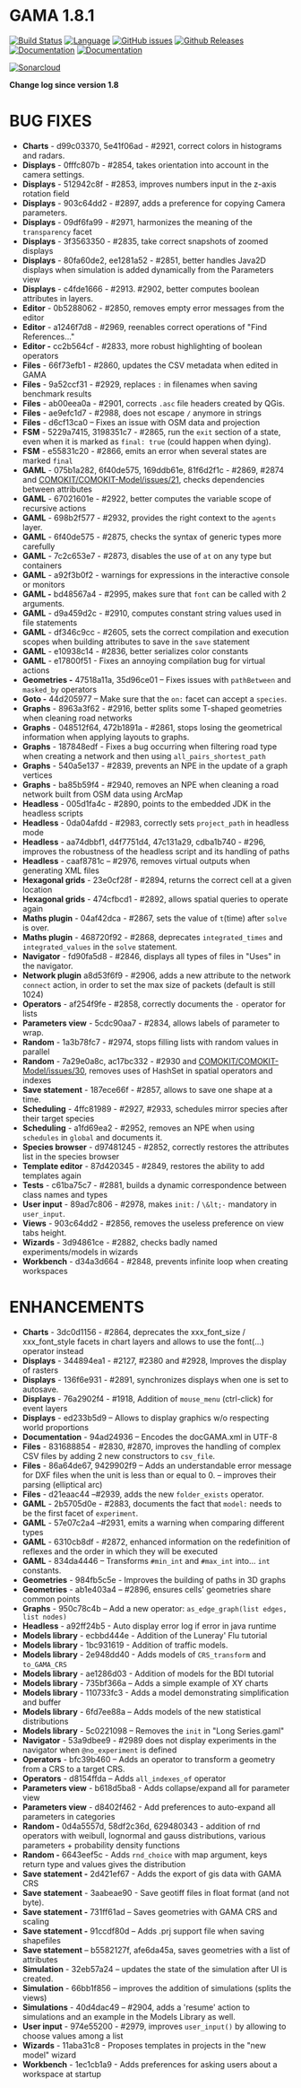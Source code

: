 # GAMA 1.8.1
[![Build Status](https://travis-ci.org/gama-platform/gama.svg?branch=master)](https://travis-ci.org/gama-platform/gama)
[![Language](http://img.shields.io/badge/language-java-brightgreen.svg)](https://www.java.com/)
[![GitHub issues](https://img.shields.io/github/issues/gama-platform/gama.svg)](https://github.com/gama-platform/gama/issues)
[![Github Releases](https://img.shields.io/github/release/gama-platform/gama.svg)](https://github.com/gama-platform/gama/releases)
[![Documentation](https://img.shields.io/badge/documentation-web-brightgreen.svg)](https://gama-platform.github.io)
[![Documentation](https://img.shields.io/badge/documentation-pdf-brightgreen.svg)](https://github.com/gama-platform/gama/wiki/resources/pdf/docGAMAv17.pdf)

[![Sonarcloud](https://sonarcloud.io/api/project_badges/quality_gate?project=gama-platform_gamamsi.gama.parent)](https://sonarcloud.io/organizations/gama-platform/projects)

**Change log since version 1.8**
# BUG FIXES

- **Charts** - d99c03370, 5e41f06ad - #2921, correct colors in histograms and radars.
- **Displays** - 0fffc807b - #2854, takes orientation into account in the camera settings.
- **Displays** - 512942c8f - #2853, improves numbers input in the z-axis rotation field
- **Displays** - 903c64dd2 - #2897, adds a preference for copying Camera parameters.
- **Displays** - 09df6fa99 - #2971, harmonizes the meaning of the `transparency` facet
- **Displays** - 3f3563350 - #2835, take correct snapshots of zoomed displays
- **Displays** - 80fa60de2, ee1281a52 - #2851, better handles Java2D displays when simulation is added dynamically from the Parameters view
- **Displays** - c4fde1666 - #2913. #2902, better computes boolean attributes in layers.
- **Editor** - 0b5288062 - #2850, removes empty error messages from the editor
- **Editor** - a1246f7d8 - #2969, reenables correct operations of &quot;Find References...&quot;
- **Editor -** cc2b564cf - #2833, more robust highlighting of boolean operators
- **Files** - 66f73efb1 - #2860, updates the CSV metadata when edited in GAMA
- **Files** - 9a52ccf31 - #2929, replaces `:` in filenames when saving benchmark results
- **Files** - ab00eea0a - #2901, corrects `.asc` file headers created by QGis.
- **Files** - ae9efc1d7 - #2988, does not escape `/` anymore in strings
- **Files** - d6cf13ca0 – Fixes an issue with OSM data and projection
- **FSM** - 5229a7415, 3198351c7 - #2865, run the `exit` section of a state, even when it is marked as `final: true` (could happen when dying).
- **FSM** - e55831c20 - #2866, emits an error when several states are marked `final`
- **GAML** - 075b1a282, 6f40de575, 169ddb61e, 81f6d2f1c - #2869, #2874 and [COMOKIT/COMOKIT-Model/issues/21](https://github.com/COMOKIT/COMOKIT-Model/issues/21), checks dependencies between attributes
- **GAML** - 67021601e - #2922, better computes the variable scope of recursive actions
- **GAML** - 698b2f577 - #2932, provides the right context to the `agents` layer.
- **GAML** - 6f40de575 - #2875, checks the syntax of generic types more carefully
- **GAML** - 7c2c653e7 - #2873, disables the use of `at` on any type but containers
- **GAML** - a92f3b0f2 - warnings for expressions in the interactive console or monitors
- **GAML -** bd48567a4 - #2995, makes sure that `font` can be called with 2 arguments.
- **GAML** - d9a459d2c - #2910, computes constant string values used in file statements
- **GAML** - df346c9cc - #2605, sets the correct compilation and execution scopes when building attributes to save in the `save` statement
- **GAML** - e10938c14 - #2836, better serializes color constants
- **GAML** - e17800f51 - Fixes an annoying compilation bug for virtual actions
- **Geometries -** 47518a11a, 35d96ce01 – Fixes issues with `pathBetween` and `masked_by` operators
- **Goto -** 44d205977 – Make sure that the `on:` facet can accept a `species`.
- **Graphs** - 8963a3f62 - #2916, better splits some T-shaped geometries when cleaning road networks
- **Graphs** - 048512f64, 472b1891a - #2861, stops losing the geometrical information when applying layouts to graphs.
- **Graphs** - 187848edf - Fixes a bug occurring when filtering road type when creating a network and then using `all_pairs_shortest_path`
- **Graphs** - 540a5e137 - #2839, prevents an NPE in the update of a graph vertices
- **Graphs** - ba85b59f4 - #2940, removes an NPE when cleaning a road network built from OSM data using ArcMap
- **Headless** - 005d1fa4c - #2890, points to the embedded JDK in the headless scripts
- **Headless** - 0da04afdd - #2983, correctly sets `project_path` in headless mode
- **Headless** - aa74dbbf1, d4f7751d4, 47c131a29, cdba1b740 - #296, improves the robustness of the headless script and its handling of paths
- **Headless** - caaf8781c – #2976, removes virtual outputs when generating XML files
- **Hexagonal grids** - 23e0cf28f - #2894, returns the correct cell at a given location
- **Hexagonal grids** - 474cfbcd1 - #2892, allows spatial queries to operate again
- **Maths plugin** - 04af42dca - #2867, sets the value of `t`(time) after `solve` is over.
- **Maths plugin** - 468720f92 - #2868, deprecates `integrated_times` and `integrated_values` in the `solve` statement.
- **Navigator** - fd90fa5d8 - #2846, displays all types of files in &quot;Uses&quot; in the navigator.
- **Network plugin** a8d53f6f9 - #2906, adds a new attribute to the network `connect` action, in order to set the max size of packets (default is still 1024)
- **Operators** - af254f9fe - #2858, correctly documents the `-` operator for lists
- **Parameters view** - 5cdc90aa7 - #2834, allows labels of parameter to wrap.
- **Random** - 1a3b78fc7 - #2974, stops filling lists with random values in parallel
- **Random** - 7a29e0a8c, ac17bc332 - #2930 and [COMOKIT/COMOKIT-Model/issues/30](https://github.com/COMOKIT/COMOKIT-Model/issues/30), removes uses of HashSet in spatial operators and indexes
- **Save statement** - 187ece66f - #2857, allows to save one shape at a time.
- **Scheduling** - 4ffc81989 - #2927, #2933, schedules mirror species after their target species
- **Scheduling** - a1fd69ea2 - #2952, removes an NPE when using `schedules` in `global` and documents it.
- **Species browser** - d97481245 - #2852, correctly restores the attributes list in the species browser
- **Template editor** - 87d420345 - #2849, restores the ability to add templates again
- **Tests** - c61ba75c7 - #2881, builds a dynamic correspondence between class names and types
- **User input** - 89ad7c806 - #2978, makes `init:` / `\&lt;-` mandatory in `user_input`.
- **Views** - 903c64dd2 - #2856, removes the useless preference on view tabs height.
- **Wizards** - 3d94861ce - #2882, checks badly named experiments/models in wizards
- **Workbench** - d34a3d664 - #2848, prevents infinite loop when creating workspaces

# ENHANCEMENTS

- **Charts** - 3dc0d1156 - #2864, deprecates the xxx\_font\_size / xxx\_font\_style facets in chart layers and allows to use the font(...) operator instead
- **Displays** - 344894ea1 - #2127, #2380 and #2928, Improves the display of rasters
- **Displays** - 136f6e931 - #2891, synchronizes displays when one is set to autosave.
- **Displays** - 76a2902f4 - #1918, Addition of `mouse_menu` (ctrl-click) for event layers
- **Displays** - ed233b5d9 – Allows to display graphics w/o respecting world proportions
- **Documentation** - 94ad24936 – Encodes the docGAMA.xml in UTF-8
- **Files** - 831688854 - #2830, #2870, improves the handling of complex CSV files by adding 2 new constructors to `csv_file`.
- **Files** - 86a64de67, 9429902f9 – Adds an understandable error message for DXF files when the unit is less than or equal to 0. – improves their parsing (elliptical arc)
- **Files** - d21eaac44 –#2939, adds the new `folder_exists` operator.
- **GAML** - 2b5705d0e - #2883, documents the fact that `model:` needs to be the first facet of `experiment`.
- **GAML** - 57e07c2a4 –#2931, emits a warning when comparing different types
- **GAML** - 6310cb8df - #2872, enhanced information on the redefinition of reflexes and the order in which they will be executed
- **GAML** - 834da4446 – Transforms `#min_int` and `#max_int` into... `int` constants.
- **Geometries** - 984fb5c5e - Improves the building of paths in 3D graphs
- **Geometries** - ab1e403a4 – #2896, ensures cells&#39; geometries share common points
- **Graphs** - 950c78c4b – Add a new operator: `as_edge_graph(list edges, list nodes)`
- **Headless** - a92ff24b5 - Auto display error log if error in java runtime
- **Models library** - ecbbd444e - Addition of the Luneray&#39; Flu tutorial
- **Models library** - 1bc931619 - Addition of traffic models.
- **Models library** - 2e948dd40 - Adds models of `CRS_transform` and `to_GAMA_CRS`
- **Models library** - ae1286d03 - Addition of models for the BDI tutorial
- **Models library** - 735bf366a – Adds a simple example of XY charts
- **Models library** - 110733fc3 - Adds a model demonstrating simplification and buffer
- **Models library** - 6fd7ee88a – Adds models of the new statistical distributions
- **Models library** - 5c0221098 – Removes the `init` in &quot;Long Series.gaml&quot;
- **Navigator** - 53a9dbee9 - #2989 does not display experiments in the navigator when `@no_experiment` is defined
- **Operators** - bfc39b460 – Adds an operator to transform a geometry from a CRS to a target CRS.
- **Operators** - d8154ffda – Adds `all_indexes_of` operator
- **Parameters view** - b618d5ba8 - Adds collapse/expand all for parameter view
- **Parameters view** - d8402f462 - Add preferences to auto-expand all parameters in categories
- **Random -** 0d4a5557d, 58df2c36d, 629480343 - addition of rnd operators with weibull, lognormal and gauss distributions, various parameters + probability density functions
- **Random -** 6643eef5c - Adds `rnd_choice` with map argument, keys return type and values gives the distribution
- **Save statement -** 2d421ef67 - Adds the export of gis data with GAMA CRS
- **Save statement** - 3aabeae90 - Save geotiff files in float format (and not byte).
- **Save statement -** 731ff61ad – Saves geometries with GAMA CRS and scaling
- **Save statement -** 91ccdf80d – Adds .prj support file when saving shapefiles
- **Save statement** – b5582127f, afe6da45a, saves geometries with a list of attributes
- **Simulation** - 32eb57a24 – updates the state of the simulation after UI is created.
- **Simulation** - 66bb1f856 – improves the addition of simulations (splits the views)
- **Simulations** - 40d4dac49 – #2904, adds a &#39;resume&#39; action to simulations and an example in the Models Library as well.
- **User input** - 974e55200 - #2979, improves `user_input()` by allowing to choose values among a list
- **Wizards** - 11aba31c8 - Proposes templates in projects in the &quot;new model&quot; wizard
- **Workbench** - 1ec1cb1a9 - Adds preferences for asking users about a workspace at startup
 


 


  
  
  
